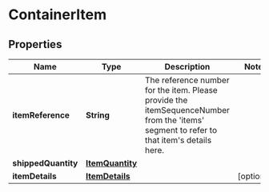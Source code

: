 # ContainerItem

## Properties
Name | Type | Description | Notes
------------ | ------------- | ------------- | -------------
**itemReference** | **String** | The reference number for the item. Please provide the itemSequenceNumber from the &#x27;items&#x27; segment to refer to that item&#x27;s details here. | 
**shippedQuantity** | [**ItemQuantity**](ItemQuantity.md) |  | 
**itemDetails** | [**ItemDetails**](ItemDetails.md) |  |  [optional]
